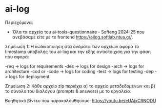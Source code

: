 # ai-log

Περιεχόμενα:

- Όλα τα αρχεία του ai-tools-questionnaire - Softeng 2024-25 που ανεβάσαμε είτε με το frontend https://ailog.softlab.ntua.gr/.

Σημείωση 1: Η κωδικοποίηση στα ονόματα των αρχείων αφορά το timestamp υποβολής του ai-log και την εξής αντιστοίχιση για την φάση που αφορά:

-req -> logs for requirements
-des -> logs for design
-arch -> logs for architecture
-cod or -code -> logs for coding
-test -> logs for testing
-dep -> logs for deployment

Σημείωση 2: Κάθε αρχείο zip περιέχει α) το αρχείο μεταδεδομένων και β) το σύνολο του διαλόγου (prompts & answers) με το εργαλείο.
  
Βοηθητικό βίντεο που παρακολουθήσαμε: https://youtu.be/eUAjxCRNODU

